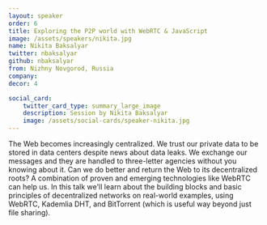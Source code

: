 ```yaml
---
layout: speaker
order: 6
title: Exploring the P2P world with WebRTC & JavaScript
image: /assets/speakers/nikita.jpg
name: Nikita Baksalyar
twitter: nbaksalyar
github: nbaksalyar
from: Nizhny Novgorod, Russia
company:
decor: 4

social_card:
    twitter_card_type: summary_large_image
    description: Session by Nikita Baksalyar
    image: /assets/social-cards/speaker-nikita.jpg
---
```


The Web becomes increasingly centralized. We trust our private data to be stored in data centers despite news about data leaks. We exchange our messages and they are handled to three-letter agencies without you knowing about it. Can we do better and return the Web to its decentralized roots? A combination of proven and emerging technologies like WebRTC can help us. In this talk we'll learn about the building blocks and basic principles of decentralized networks on real-world examples, using WebRTC, Kademlia DHT, and BitTorrent (which is useful way beyond just file sharing).